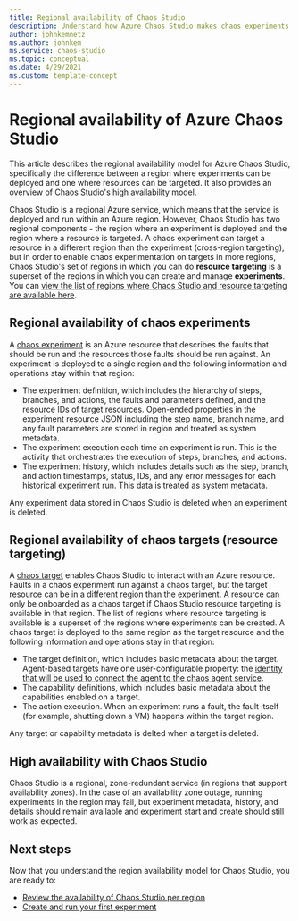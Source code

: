 ```yaml
---
title: Regional availability of Chaos Studio
description: Understand how Azure Chaos Studio makes chaos experiments and chaos targets available in Azure regions.
author: johnkemnetz
ms.author: johnkem
ms.service: chaos-studio
ms.topic: conceptual
ms.date: 4/29/2021
ms.custom: template-concept
---
```


# Regional availability of Azure Chaos Studio

This article describes the regional availability model for Azure Chaos Studio, specifically the difference between a region where experiments can be deployed and one where resources can be targeted. It also provides an overview of Chaos Studio's high availability model.

Chaos Studio is a regional Azure service, which means that the service is deployed and run within an Azure region. However, Chaos Studio has two regional components - the region where an experiment is deployed and the region where a resource is targeted. A chaos experiment can target a resource in a different region than the experiment (cross-region targeting), but in order to enable chaos experimentation on targets in more regions, Chaos Studio's set of regions in which you can do **resource targeting** is a superset of the regions in which you can create and manage **experiments**. You can [view the list of regions where Chaos Studio and resource targeting are available here](https://azure.microsoft.com/global-infrastructure/services/?products=chaos-studio).

## Regional availability of chaos experiments
A [chaos experiment](chaos-studio-chaos-experiments.md) is an Azure resource that describes the faults that should be run and the resources those faults should be run against. An experiment is deployed to a single region and the following information and operations stay within that region:
* The experiment definition, which includes the hierarchy of steps, branches, and actions, the faults and parameters defined, and the resource IDs of target resources. Open-ended properties in the experiment resource JSON including the step name, branch name, and any fault parameters are stored in region and treated as system metadata.
* The experiment execution each time an experiment is run. This is the activity that orchestrates the execution of steps, branches, and actions.
* The experiment history, which includes details such as the step, branch, and action timestamps, status, IDs, and any error messages for each historical experiment run. This data is treated as system metadata.

Any experiment data stored in Chaos Studio is deleted when an experiment is deleted.

## Regional availability of chaos targets (resource targeting)
A [chaos target](chaos-studio-targets-capabilities.md) enables Chaos Studio to interact with an Azure resource. Faults in a chaos experiment run against a chaos target, but the target resource can be in a different region than the experiment. A resource can only be onboarded as a chaos target if Chaos Studio resource targeting is available in that region. The list of regions where resource targeting is available is a superset of the regions where experiments can be created. A chaos target is deployed to the same region as the target resource and the following information and operations stay in that region:
* The target definition, which includes basic metadata about the target. Agent-based targets have one user-configurable property: the [identity that will be used to connect the agent to the chaos agent service](chaos-studio-permissions-security.md#agent-authentication).
* The capability definitions, which includes basic metadata about the capabilities enabled on a target.
* The action execution. When an experiment runs a fault, the fault itself (for example, shutting down a VM) happens within the target region.

Any target or capability metadata is delted when a target is deleted.

## High availability with Chaos Studio

Chaos Studio is a regional, zone-redundant service (in regions that support availability zones). In the case of an availability zone outage, running experiments in the region may fail, but experiment metadata, history, and details should remain available and experiment start and create should still work as expected.

## Next steps
Now that you understand the region availability model for Chaos Studio, you are ready to:
- [Review the availability of Chaos Studio per region](https://azure.microsoft.com/global-infrastructure/services/?products=chaos-studio)
- [Create and run your first experiment](chaos-studio-tutorial-service-direct-portal.md)
